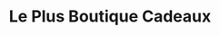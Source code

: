 ---
title: "Le Plus Boutique Cadeaux"
url: /val-de-briey/le-plus-boutique-cadeaux/
shop: Andenken
---